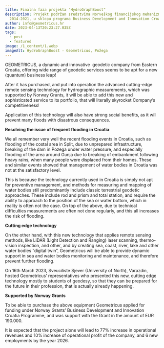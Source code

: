 ```yaml
---
title: Finalna faza projekta "HydroGraphBoost"
description: Projekt podržan sredstvima Norveškog financijskog mehanizma
  2014-2021, u sklopu programa Business Development and Innovation Croatia
author: info@geometricus.hr
date: 2023-04-13T20:23:27.035Z
tags:
  - post
  - featured
image: /1_content/1.webp
imageAlt: HydroGraphBoost - Geometricus, Požega
---
```

GEOMETRICUS, a dynamic and innovative  geodetic company from Eastern Croatia, offering wide range of geodetic services seems to be apt for a new (quantum) business leap!

After it has purchased, and put into operation the advanced cutting-edge remote sensing technology for hydrographic measurements, which was supported by Norway Grants, it will be able to add this new and sophisticated service to its portfolio, that will literally skyrocket Company’s competitiveness!

Application of this technology will also have strong social benefits, as it will prevent many floods with disastrous consequences.  

**Resolving the issue of frequent flooding in Croatia**

We all remember very well the recent flooding events in Croatia, such as flooding of the costal area in Split, due to unprepared infrastructure, breaking of the dam in Pozega under water pressure, and especially flooding of the area around Gunja due to breaking of embankment following heavy rains, when many people were displaced from their homes. These and similar events showed that management of water bodies in Croatia was not at the satisfactory level.

This is because the technology currently used in Croatia is simply not apt for preventive management, and methods for measuring and mapping of water bodies still predominantly include classic terrestrial geodetic approaches. These include rod and prism and total station, and require the ability to approach to the position of the sea or water bottom, which in reality is often not the case. On top of the above, due to technical difficulties measurements are often not done regularly, and this all increases the risk of flooding.

**Cutting edge technology** 

On the other hand, with this new technology that applies remote sensing methods, like LiDAR (Light Detection and Ranging) laser scanning, thermo-vision inspection, and other, and by creating sea, coast, river, lake and other water bodies “digital twin”, Geometricus will be able to provide dynamic support in sea and water bodies monitoring and maintenance, and therefore prevent further flooding.

On 16th March 2023, Sveuciliste Sjever (University of North), Varazdin, hosted Geometricus’ representatives who presented this new, cutting edge technology mostly to students of geodesy, so that they can be prepared for the future in their profession, that is actually already happening.

**Supported by Norway Grants**

To be able to purchase the above equipment Geometricus applied for funding under Norway Grants’ Business Development and Innovation Croatia Programme, and was support with the Grant in the amount of EUR 190.000.

It is expected that the project alone will lead to 77% increase in operational revenues and 10% increase of operational profit of the company, and 6 new employments by the year 2026.